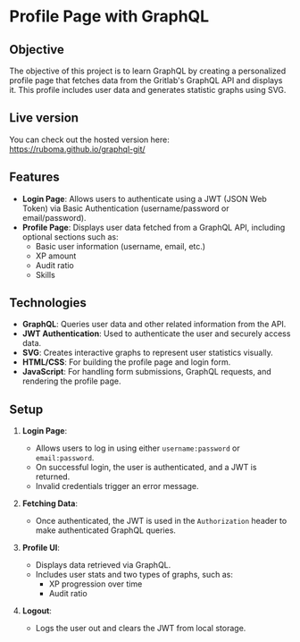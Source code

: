 # Profile Page with GraphQL #

## Objective
The objective of this project is to learn GraphQL by creating a personalized profile page that fetches data from the Gritlab's GraphQL API and displays it. This profile includes user data and generates statistic graphs using SVG.

## Live version
You can check out the hosted version here: https://ruboma.github.io/graphql-git/

## Features
- **Login Page**: Allows users to authenticate using a JWT (JSON Web Token) via Basic Authentication (username/password or email/password).
- **Profile Page**: Displays user data fetched from a GraphQL API, including optional sections such as:
  - Basic user information (username, email, etc.)
  - XP amount
  - Audit ratio
  - Skills

## Technologies
- **GraphQL**: Queries user data and other related information from the API.
- **JWT Authentication**: Used to authenticate the user and securely access data.
- **SVG**: Creates interactive graphs to represent user statistics visually.
- **HTML/CSS**: For building the profile page and login form.
- **JavaScript**: For handling form submissions, GraphQL requests, and rendering the profile page.

## Setup

1. **Login Page**:
   - Allows users to log in using either `username:password` or `email:password`.
   - On successful login, the user is authenticated, and a JWT is returned.
   - Invalid credentials trigger an error message.

2. **Fetching Data**:
   - Once authenticated, the JWT is used in the `Authorization` header to make authenticated GraphQL queries.

3. **Profile UI**:
   - Displays data retrieved via GraphQL.
   - Includes user stats and two types of graphs, such as:
     - XP progression over time
     - Audit ratio

4. **Logout**:
   - Logs the user out and clears the JWT from local storage.


